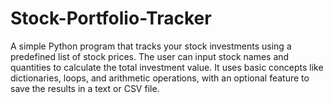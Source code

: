 # Stock-Portfolio-Tracker
A simple Python program that tracks your stock investments using a predefined list of stock prices. The user can input stock names and quantities to calculate the total investment value. It uses basic concepts like dictionaries, loops, and arithmetic operations, with an optional feature to save the results in a text or CSV file.

